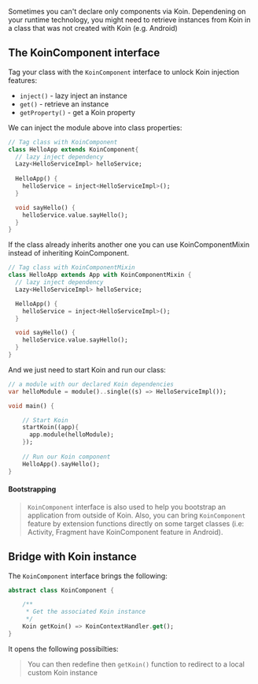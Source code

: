 
Sometimes you can't declare only components via Koin. Dependening on your runtime technology, you might need to retrieve instances from Koin in a class that was not created with Koin (e.g. Android)

## The KoinComponent interface

Tag your class with the `KoinComponent` interface to unlock Koin injection features:

* `inject()` - lazy inject an instance
* `get()` - retrieve an instance
* `getProperty()` - get a Koin property

We can inject the module above into class properties:

```dart
// Tag class with KoinComponent
class HelloApp extends KoinComponent{
  // lazy inject dependency
  Lazy<HelloServiceImpl> helloService;
  
  HelloApp() {
    helloService = inject<HelloServiceImpl>();
  }

  void sayHello() {
    helloService.value.sayHello();
  }
}
```

If the class already inherits another one you can use KoinComponentMixin instead of 
inheriting KoinComponent.

```dart 
// Tag class with KoinComponentMixin
class HelloApp extends App with KoinComponentMixin { 
  // lazy inject dependency
  Lazy<HelloServiceImpl> helloService;

  HelloApp() {
    helloService = inject<HelloServiceImpl>();
  }

  void sayHello() {
    helloService.value.sayHello();
  }
}
```

And we just need to start Koin and run our class:

```dart
// a module with our declared Koin dependencies 
var helloModule = module()..single((s) => HelloServiceImpl());

void main() {

    // Start Koin
    startKoin((app){
      app.module(helloModule);
    });
    
    // Run our Koin component
    HelloApp().sayHello();
}
```

#### Bootstrapping

> `KoinComponent` interface is also used to help you bootstrap an application from outside of Koin. Also, you can bring  `KoinComponent` feature by extension functions directly on some target classes (i.e: Activity, Fragment have KoinComponent feature in Android). 


## Bridge with Koin instance

The `KoinComponent` interface brings the following:

```dart
abstract class KoinComponent {

    /**
     * Get the associated Koin instance
     */
    Koin getKoin() => KoinContextHandler.get();
}
```

It opens the following possibilties:

> You can then redefine then `getKoin()` function to redirect to a local custom Koin instance



